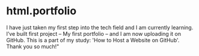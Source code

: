 # html.portfolio
I have just taken my first step into the tech field and I am currently learning. I’ve built first project – My first portfolio – and I am now uploading it on GitHub. This is a part of my study: 'How to Host a Website on GitHub'. Thank you so much!"
